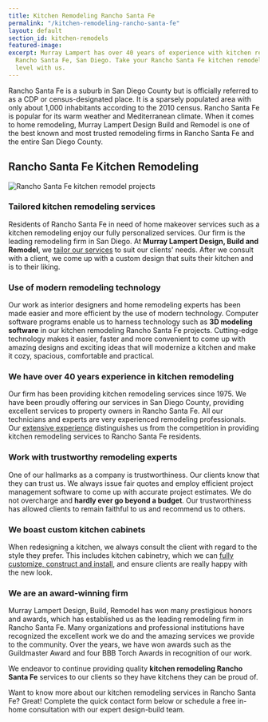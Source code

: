 ```yaml
---
title: Kitchen Remodeling Rancho Santa Fe
permalink: "/kitchen-remodeling-rancho-santa-fe"
layout: default
section_id: kitchen-remodels
featured-image: 
excerpt: Murray Lampert has over 40 years of experience with kitchen remodeling in
  Rancho Santa Fe, San Diego. Take your Rancho Santa Fe kitchen remodel to the next
  level with us.
---
```


Rancho Santa Fe is a suburb in San Diego County but is officially referred to as a CDP or census-designated place. It is a sparsely populated area with only about 1,000 inhabitants according to the 2010 census. Rancho Santa Fe is popular for its warm weather and Mediterranean climate. When it comes to home remodeling, Murray Lampert Design Build and Remodel is one of the best known and most trusted remodeling firms in Rancho Santa Fe and the entire San Diego County.

## Rancho Santa Fe Kitchen Remodeling

![Rancho Santa Fe kitchen remodel projects](/uploads/tufaro-kitchen-remodel-after.jpg)

### Tailored kitchen remodeling services

Residents of Rancho Santa Fe in need of home makeover services such as a kitchen remodeling enjoy our fully personalized services. Our firm is the leading remodeling firm in San Diego. At <strong>Murray Lampert Design, Build and Remodel</strong>, we <a href="http://murraylampert.com/san-diego-home-design-services/">tailor our services</a> to suit our clients' needs. After we consult with a client, we come up with a custom design that suits their kitchen and is to their liking.

### Use of modern remodeling technology

Our work as interior designers and home remodeling experts has been made easier and more efficient by the use of modern technology. Computer software programs enable us to harness technology such as <strong>3D modeling software</strong> in our kitchen remodeling Rancho Santa Fe projects. Cutting-edge technology makes it easier, faster and more convenient to come up with amazing designs and exciting ideas that will modernize a kitchen and make it cozy, spacious, comfortable and practical.

### We have over 40 years experience in kitchen remodeling

Our firm has been providing kitchen remodeling services since 1975. We have been proudly offering our services in San Diego County, providing excellent services to property owners in Rancho Santa Fe. All our technicians and experts are very experienced remodeling professionals. Our <a href="http://murraylampert.com/about-murray-lampert-design-build-remodel/">extensive experience</a> distinguishes us from the competition in providing kitchen remodeling services to Rancho Santa Fe residents.

### Work with trustworthy remodeling experts

One of our hallmarks as a company is trustworthiness. Our clients know that they can trust us. We always issue fair quotes and employ efficient project management software to come up with accurate project estimates. We do not overcharge and <strong>hardly ever go beyond a budget</strong>. Our trustworthiness has allowed clients to remain faithful to us and recommend us to others.

### We boast custom kitchen cabinets

When redesigning a kitchen, we always consult the client with regard to the style they prefer. This includes kitchen cabinetry, which we can <a href="http://murraylampert.com/san-diego-custom-cabinet-construction-services/">fully customize, construct and install</a>, and ensure clients are really happy with the new look.

### We are an award-winning firm

Murray Lampert Design, Build, Remodel has won many prestigious honors and awards, which has established us as the leading remodeling firm in Rancho Santa Fe. Many organizations and professional institutions have recognized the excellent work we do and the amazing services we provide to the community. Over the years, we have won awards such as the Guildmaster Award and four BBB Torch Awards in recognition of our work.

We endeavor to continue providing quality <strong>kitchen remodeling Rancho Santa Fe</strong> services to our clients so they have kitchens they can be proud of.

Want to know more about our kitchen remodeling services in Rancho Santa Fe? Great! Complete the quick contact form below or schedule a free in-home consultation with our expert design-build team.
